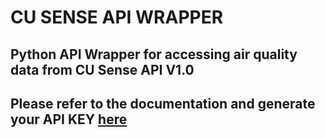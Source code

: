 # CU SENSE API WRAPPER
## Python API Wrapper for accessing air quality data from CU Sense API V1.0
## Please refer to the documentation and generate your API KEY [here](C:\Users\sayan\OneDrive\Desktop\CUsenseAPI_PM2.5_Bot)
